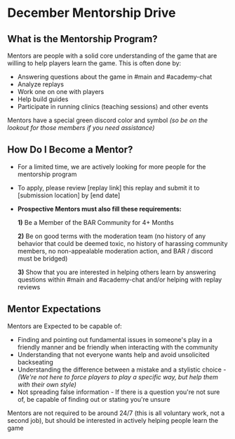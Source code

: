 # December Mentorship Drive

## What is the Mentorship Program?
Mentors are people with a solid core understanding of the game that are willing to help players learn the game. This is often done by:
- Answering questions about the game in #main and #academy-chat
- Analyze replays
- Work one on one with players
- Help build guides
- Participate in running clinics (teaching sessions) and other events
  
Mentors have a special green discord color and symbol *(so be on the lookout for those members if you need assistance)*

## How Do I Become a Mentor?
- For a limited time, we are actively looking for more people for the mentorship program
- To apply, please review [replay link] this replay and submit it to [submission location] by [end date]
- **Prospective Mentors __must__ also fill these requirements:**

  **1)** Be a Member of the BAR Community for 4+ Months
  
  **2)** Be on good terms with the moderation team (no history of any behavior that could be deemed toxic, no history of harassing community members, no non-appealable moderation action, and BAR / discord must be bridged)
  
  **3)** Show that you are interested in helping others learn by answering questions within #main and #academy-chat and/or helping with replay reviews

## Mentor Expectations
Mentors are Expected to be capable of:

- Finding and pointing out fundamental issues in someone's play in a friendly manner and be friendly when interacting with the community
- Understanding that not everyone wants help and avoid unsolicited backseating
- Understanding the difference between a mistake and a stylistic choice -
      *(We're not here to force players to play a specific way, but help them with their own style)*
- Not spreading false information - If there is a question you're not sure of, be capable of finding out or stating you're unsure

Mentors are not required to be around 24/7 (this is all voluntary work, not a second job), but should be interested in actively helping people learn the game
